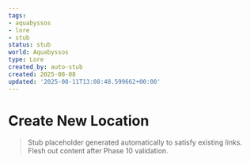 ```yaml
---
tags:
- aquabyssos
- lore
- stub
status: stub
world: Aquabyssos
type: Lore
created_by: auto-stub
created: 2025-08-08
updated: '2025-08-11T13:08:48.599662+00:00'
---
```



# Create New Location

> Stub placeholder generated automatically to satisfy existing links. Flesh out content after Phase 10 validation.
